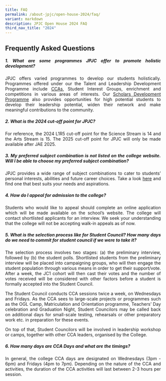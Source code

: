 ```yaml
---
title: FAQ
permalink: /about-jpjc/open-house-2024/faq/
variant: markdown
description: JPJC Open House 2024 FAQ
third_nav_title: "2024"
---
```

<div align="justify">

<h2>Frequently Asked Questions</h2>

	
<h5><b>1. What are some programmes JPJC offer to promote holistic development?	</b></h5>

<p>JPJC offers varied programmes to develop our students holistically. Programmes offered under our the Talent and Leadership Development Programme include <a href="/jpjc-experience/co-curriculum/talent-n-leadership-development-programme/co-curricular-activities/">CCAs</a>, Student Interest Groups, enrichment and competitions in various areas of interests. Our <a href="/jpjc-experience/co-curriculum/talent-and-leadership-development-programme/scholars-development/">Scholars Development Programme</a> also provides opportunities for high potential students to develop their leadership potential, widen their network and make meaningful contributions to the community.</p>

<h5><b>2. What is the 2024 cut-off point for JPJC?	</b></h5>
<p>For reference, the 2024 L1R5 cut-off point for the Science Stream is 14 and the Arts Stream is 15. The 2025 cut-off point for JPJC will only be made available after JAE 2025.</p>


<h5><b> 3. My preferred subject combination is not listed on the college website. Will I be able to choose my preferred subject combination?</b></h5>
<p>JPJC provides a wide range of subject combinations to cater to students’ personal interests, abilities and future career choices. Take a look <a href="https://www.jpjc.moe.edu.sg/about/subject-combination/">here</a> and find one that best suits your needs and aspirations.</p>


<h5><b>4. How do I appeal for admission to the college?</b></h5>
<p>Students who would like to appeal should complete an online application which will be made available on the school’s website. The college will contact shortlisted applicants for an interview. We seek your understanding that the college will not be accepting walk-in appeals as of now.</p>



<h5><b>5. What is the selection process like for Student Council? How many days do we need to commit for student council if we were to take it?</b></h5>
<p>The selection process involves two stages: (a) the preliminary interview, followed by (b) the student polls. Shortlisted students from the preliminary interview will be placed into campaigning groups, who will then engage the student population through various means in order to get their support/vote. After a week, the JC1 cohort will then cast their votes and the number of votes received will be considered with other factors before a student is formally accepted into the Student Council.</p>

<p>The Student Council conducts CCA sessions twice a week, on Wednesdays and Fridays. As the CCA sees to large-scale projects or programmes such as the OGL Camp, Matriculation and Orientation programme, Teachers’ Day celebration and Graduation Night, Student Councilors may be called back on additional days for small-scale testing, rehearsals or other preparatory work etc. in preparation for these events.</p>

<p>On top of that, Student Councilors will be involved in leadership workshop or camps, together with other CCA leaders, organised by the College.</p>

<h5><b>6. How many days are CCA Days and what are the timings?</b></h5><p></p>
<p> In general, the college CCA days are designated on Wednesdays (3pm - 6pm) and Fridays (4pm to 7pm). Depending on the nature of the CCA and activities, the duration of the CCA activities will last between 2-3 hours per session.</p>



	
</div>